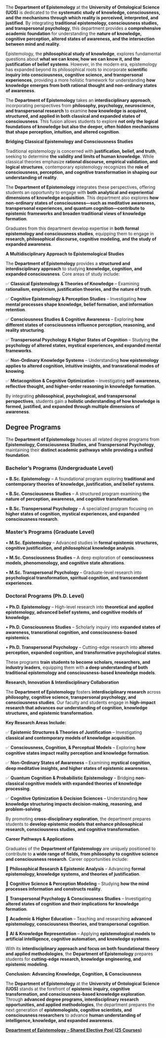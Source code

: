 The **Department of Epistemology** at the **University of Ontological Science (UOS)** is dedicated to the **systematic study of knowledge, consciousness, and the mechanisms through which reality is perceived, interpreted, and justified**. By integrating **traditional epistemology, consciousness studies, and transpersonal psychology**, this department provides a **comprehensive academic foundation** for understanding the **nature of knowledge, cognitive perception, altered states of awareness, and the intersection between mind and reality**.

Epistemology, the **philosophical study of knowledge**, explores fundamental questions about **what we can know, how we can know it, and the justification of belief systems**. However, in the modern era, epistemology has expanded beyond its philosophical roots to incorporate **scientific inquiry into consciousness, cognitive science, and transpersonal experiences**, providing a more holistic framework for understanding **how knowledge emerges from both rational thought and non-ordinary states of awareness**.

The **Department of Epistemology** takes an **interdisciplinary approach**, incorporating perspectives from **philosophy, psychology, neuroscience, and transpersonal research** to examine **how knowledge is acquired, structured, and applied in both classical and expanded states of consciousness**. This fusion allows students to explore **not only the logical foundations of knowledge but also the deeper, often hidden mechanisms that shape perception, intuition, and altered cognition**.

**Bridging Classical Epistemology and Consciousness Studies**

Traditional epistemology is concerned with **justification, belief, and truth**, seeking to determine **the validity and limits of human knowledge**. While classical theories emphasize **rational discourse, empirical validation, and logical structures**, contemporary epistemology recognizes the **role of consciousness, perception, and cognitive transformation in shaping our understanding of reality**.

The **Department of Epistemology** integrates these perspectives, offering students an opportunity to engage with **both analytical and experiential dimensions of knowledge acquisition**. This department also explores **how non-ordinary states of consciousness—such as meditative awareness, transpersonal experiences, and quantum cognition—contribute to epistemic frameworks and broaden traditional views of knowledge formation**.

Graduates from this department develop expertise in **both formal epistemology and consciousness studies**, equipping them to engage in **research, philosophical discourse, cognitive modeling, and the study of expanded awareness**.

**A Multidisciplinary Approach to Epistemological Studies**

The **Department of Epistemology** provides a **structured and interdisciplinary approach** to studying **knowledge, cognition, and expanded consciousness**. Core areas of study include:

✅ **Classical Epistemology & Theories of Knowledge** – Examining **rationalism, empiricism, justification theories, and the nature of truth**.

✅ **Cognitive Epistemology & Perception Studies** – Investigating **how mental processes shape knowledge, belief formation, and information retention**.

✅ **Consciousness Studies & Cognitive Awareness** – Exploring **how different states of consciousness influence perception, reasoning, and reality structuring**.

✅ **Transpersonal Psychology & Higher States of Cognition** – Studying **the psychology of altered states, mystical experiences, and expanded mental frameworks**.

✅ **Non-Ordinary Knowledge Systems** – Understanding **how epistemology applies to altered cognition, intuitive insights, and transrational modes of knowing**.

✅ **Metacognition & Cognitive Optimization** – Investigating **self-awareness, reflective thought, and higher-order reasoning in knowledge formation**.

By integrating **philosophical, psychological, and transpersonal perspectives**, students gain a **holistic understanding of how knowledge is formed, justified, and expanded through multiple dimensions of awareness**.

## **Degree Programs**

The **Department of Epistemology** houses all related degree programs from **Epistemology, Consciousness Studies, and Transpersonal Psychology**, maintaining their **distinct academic pathways while providing a unified foundation**.

### **Bachelor’s Programs (Undergraduate Level)**

•	**B.Sc. Epistemology** – A foundational program exploring **traditional and contemporary theories of knowledge, justification, and belief systems**.

•	**B.Sc. Consciousness Studies** – A structured program examining **the nature of perception, awareness, and cognitive transformation**.

•	**B.Sc. Transpersonal Psychology** – A specialized program focusing on **higher states of cognition, mystical experiences, and expanded consciousness research**.

### **Master’s Programs (Graduate Level)**

•	**M.Sc. Epistemology** – Advanced studies in **formal epistemic structures, cognitive justification, and philosophical knowledge analysis**.

•	**M.Sc. Consciousness Studies** – A deep exploration of **consciousness models, phenomenology, and cognitive state alterations**.

•	**M.Sc. Transpersonal Psychology** – Graduate-level research into **psychological transformation, spiritual cognition, and transcendent experiences**.

### **Doctoral Programs (Ph.D. Level)**

•	**Ph.D. Epistemology** – High-level research into **theoretical and applied epistemology, advanced belief systems, and cognitive models of knowledge**.

•	**Ph.D. Consciousness Studies** – Scholarly inquiry into **expanded states of awareness, transrational cognition, and consciousness-based epistemics**.

•	**Ph.D. Transpersonal Psychology** – Cutting-edge research into **altered perception, expanded cognition, and transformative psychological states**.

These programs **train students to become scholars, researchers, and industry leaders**, equipping them with **a deep understanding of both traditional epistemology and consciousness-based knowledge models**.

**Research, Innovation & Interdisciplinary Collaboration**

The **Department of Epistemology** fosters **interdisciplinary research** across **philosophy, cognitive science, transpersonal psychology, and consciousness studies**. Our faculty and students engage in **high-impact research that advances our understanding of cognition, knowledge structures, and epistemic transformation**.

**Key Research Areas Include:**

✅ **Epistemic Structures & Theories of Justification** – Investigating **classical and contemporary models of knowledge acquisition**.

✅ **Consciousness, Cognition, & Perceptual Models** – Exploring **how cognitive states impact reality perception and knowledge formation**.

✅ **Non-Ordinary States of Awareness** – Examining **mystical cognition, deep meditative insights, and higher states of epistemic awareness**.

✅ **Quantum Cognition & Probabilistic Epistemology** – Bridging **non-classical cognitive models with expanded theories of knowledge processing**.

✅ **Cognitive Optimization & Decision Sciences** – Understanding **how knowledge structuring impacts decision-making, reasoning, and problem-solving**.

By promoting **cross-disciplinary exploration**, the department prepares students to **develop epistemic models that enhance philosophical research, consciousness studies, and cognitive transformation**.

**Career Pathways & Applications**

Graduates of the **Department of Epistemology** are uniquely positioned to contribute to **a wide range of fields, from philosophy to cognitive science and consciousness research**. Career opportunities include:

🔹 **Philosophical Research & Epistemic Analysis** – Advancing **formal epistemology, knowledge systems, and theories of justification**.

🔹 **Cognitive Science & Perception Modeling** – Studying **how the mind processes information and constructs reality**.

🔹 **Transpersonal Psychology & Consciousness Studies** – Investigating **altered states of cognition and their implications for knowledge formation**.

🔹 **Academic & Higher Education** – Teaching and researching **advanced epistemology, consciousness theories, and transpersonal cognition**.

🔹 **AI & Knowledge Representation** – Applying **epistemological models to artificial intelligence, cognitive automation, and knowledge systems**.

With its **interdisciplinary approach and focus on both foundational theory and applied methodologies**, the **Department of Epistemology** prepares students for **cutting-edge research, knowledge engineering, and epistemic modeling**.

**Conclusion: Advancing Knowledge, Cognition, & Consciousness**

The **Department of Epistemology** at the **University of Ontological Science (UOS)** stands at the forefront of **epistemic inquiry, cognitive transformation, and consciousness-based knowledge exploration**. Through **advanced degree programs, interdisciplinary research opportunities, and applied methodologies**, the department prepares the next generation of **epistemologists, cognitive scientists, and consciousness researchers** to advance **human understanding of intelligence, knowledge, and expanded awareness**.

[**Department of Epistemology – Shared Elective Pool (25 Courses)**](https://www.notion.so/Department-of-Epistemology-Shared-Elective-Pool-25-Courses-1942c2ffeee280539ea5fdc3899e94e2?pvs=21)